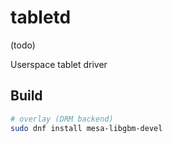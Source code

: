 # tabletd

(todo)

Userspace tablet driver

## Build

```bash
# overlay (DRM backend)
sudo dnf install mesa-libgbm-devel
```

